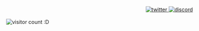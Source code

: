 <br>
<div align="right">
  <a href="https://twitter.com/headpatmonster">
    <img alt="twitter" src="https://github.com/kgpdx/kgpdx/blob/main/assets/icons8-twitter-64.png"/>
  </a>
  <a href="https://discord.gg/omggames">
    <img alt="discord" src="https://github.com/kgpdx/kgpdx/blob/main/assets/icons8-discord-64.png"/>
  </a>
</div>
<br>
<img src="https://count.getloli.com/get/@kgpdx?theme=asoul" alt="visitor count :D" />
